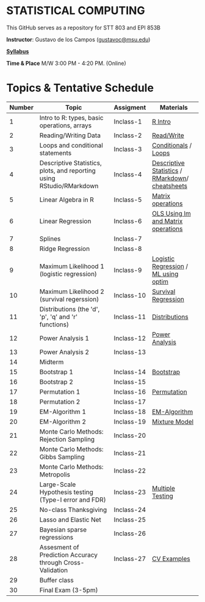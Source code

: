 # STATISTICAL COMPUTING


This GitHub serves as a repository for STT 803 and EPI 853B

**Instructor**: Gustavo de los Campos (gustavoc@msu.edu)

**[Syllabus](https://app.box.com/s/4l7zea2zvqa1kq3137tujqdx0opiif1z)**

**Time & Place** M/W 	3:00 PM - 4:20 PM. (Online)

# Topics & Tentative Schedule

|Number|Topic|Assigment|Materials|
|----|----|----|----|
|1|Intro to R: types, basic operations, arrays|Inclass-1|[R Intro](https://github.com/gdlc/STAT_COMP/blob/master/RIntro.md)|
|2|Reading/Writing Data|Inclass-2|[Read/Write](https://github.com/gdlc/STAT_COMP/blob/master/RIntro.md#read-write)|
|3|Loops and conditional statements|Inclass-3|[Conditionals](https://github.com/QuantGen/RIntro#conditionals) / [Loops](https://github.com/gdlc/STAT_COMP/blob/master/RIntro.md#loops)|
|4|Descriptive Statistics, plots, and reporting using RStudio/RMarkdown|Inclass-4| [Descriptive Statistics](https://github.com/gdlc/STAT_COMP/blob/master/RIntro.md#descriptives) / [RMarkdown](https://rmarkdown.rstudio.com/lesson-1.html)/ [cheatsheets](https://rmarkdown.rstudio.com/lesson-15.html)|
|5|Linear Algebra in R|Inclass-5|[Matrix operations](https://github.com/gdlc/STAT_COMP/blob/master/LinearAlgebra.md)|
|6|Linear Regression|Inclass-6|[OLS Using lm and Matrix operations](https://github.com/gdlc/STAT_COMP/blob/master/OLS.md)|
|7|Splines|Inclass-7||
|8|Ridge Regression|Inclass-8||
|9|Maximum Likelihood 1 (logistic regression)|Inclass-9|[Logistic Regression](https://github.com/gdlc/STAT_COMP/blob/master/LogisticRegression.pdf) / [ML using optim](https://github.com/gdlc/STAT_COMP/blob/master/LogisticRegression.md)|
|10|Maximum Likelihood 2 (survival regerssion)|Inclass-10|[Survival Regression](https://github.com/gdlc/STAT_COMP/blob/master/ParametericSurvivalRegression.md) |
|11|Distributions (the 'd', 'p', 'q' and 'r' functions)|Inclass-11|[Distributions](https://github.com/gdlc/STAT_COMP/blob/master/RIntro.md#distributions)|
|12|Power Analysis 1|Inclass-12|[Power Analysis](https://github.com/gdlc/STAT_COMP/blob/master/POWER_AND_TYPE-I_ERROR.md) |
|13|Power Analysis 2|Inclass-13||
|14|Midterm|||
|15|Bootstrap 1|Inclass-14|[Bootstrap](https://github.com/gdlc/STAT_COMP/blob/master/BOOTSTRAP.md)|
|16|Bootstrap 2|Inclass-15||
|17| Permutation 1|Inclass-16|[Permutation](https://github.com/gdlc/STAT_COMP/blob/master/PERMUTATION.md) |
|18|Permutation 2|Inclass-17||
|19|EM-Algorithm 1|Inclass-18|[EM-Algorithm](https://github.com/gdlc/STAT_COMP/blob/master/EMAlgorithm.pdf)|
|20|EM-Algorithm 2|Inclass-19|[Mixture Model](https://github.com/gdlc/STAT_COMP/blob/master/EM_MIXTURES.md)|
|21|Monte Carlo Methods: Rejection Sampling|Inclass-20||
|22|Monte Carlo Methods: Gibbs Sampling|Inclass-21||
|23|Monte Carlo Methods: Metropolis|Inclass-22||
|24|Large-Scale Hypothesis testing (Type-I error and FDR)|Inclass-23|[Multiple Testing](https://github.com/gdlc/STAT_COMP/blob/master/LARGE_SCALE_TESTING.md)|
|25|No-class Thanksgiving|Inclass-24||
|26|Lasso and Elastic Net |Inclass-25||
|27|Bayesian sparse regressions|Inclass-26||
|28|Assesment of Prediction Accuracy through Cross-Validation|Inclass-27|[CV Examples](https://github.com/gdlc/STAT_COMP/blob/master/CROSSVALIDATION.md)|
|29|Buffer class|||
|30|Final Exam (3-5pm)|||
